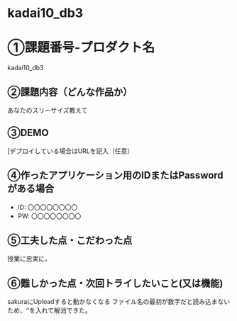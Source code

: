 # kadai10_db3

# ①課題番号-プロダクト名

kadai10_db3

## ②課題内容（どんな作品か）

あなたのスリーサイズ教えて

## ③DEMO

[デプロイしている場合はURLを記入（任意）

## ④作ったアプリケーション用のIDまたはPasswordがある場合

- ID: 〇〇〇〇〇〇〇〇
- PW: 〇〇〇〇〇〇〇〇

## ⑤工夫した点・こだわった点
授業に忠実に。

## ⑥難しかった点・次回トライしたいこと(又は機能)
sakuraにUploadすると動かなくなる
ファイル名の最初が数字だと読み込まないため、‘‘を入れて解消できた。


